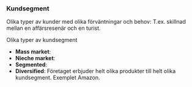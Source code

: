 ### Kundsegment
Olika typer av kunder med olika förväntningar och behov:
T.ex. skillnad mellan en affärsresenär och en turist.

Olika typer av kundsegment
- **Mass market**:
- **Nieche market**:
- **Segmented**:
- **Diversified**: Företaget erbjuder helt olika produkter till helt olika kundsegment. Exemplet Amazon.
